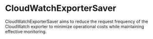 # CloudWatchExporterSaver
CloudWatchExporterSaver aims to reduce the request frequency of the CloudWatch exporter to minimize operational costs while maintaining effective monitoring. 
